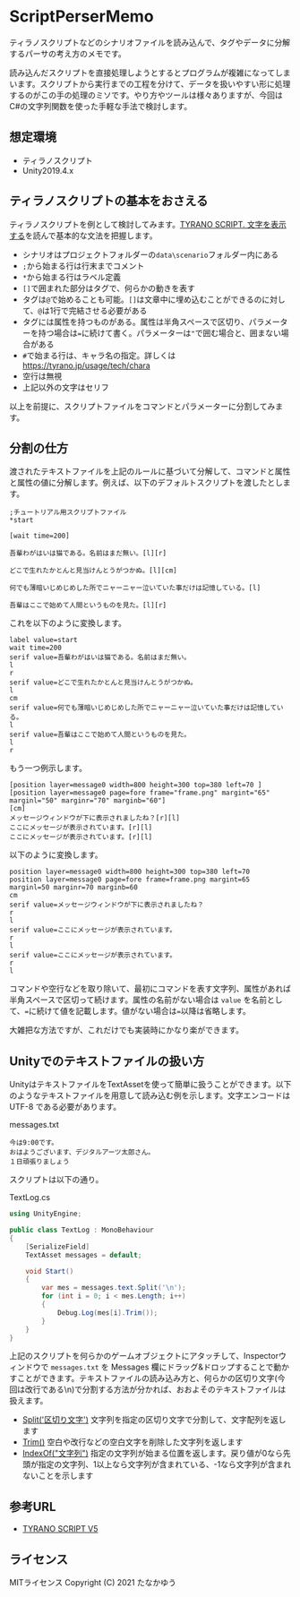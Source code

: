 # ScriptPerserMemo
ティラノスクリプトなどのシナリオファイルを読み込んで、タグやデータに分解するパーサの考え方のメモです。

読み込んだスクリプトを直接処理しようとするとプログラムが複雑になってしまいます。スクリプトから実行までの工程を分けて、データを扱いやすい形に処理するのがこの手の処理のミソです。やり方やツールは様々ありますが、今回はC#の文字列関数を使った手軽な手法で検討します。

## 想定環境
- ティラノスクリプト
- Unity2019.4.x

## ティラノスクリプトの基本をおさえる
ティラノスクリプトを例として検討してみます。[TYRANO SCRIPT. 文字を表示する](https://tyrano.jp/usage/tutorial/moji)を読んで基本的な文法を把握します。

- シナリオはプロジェクトフォルダーの`data\scenario`フォルダー内にある
- `;`から始まる行は行末までコメント
- `*`から始まる行はラベル定義
- `[]`で囲まれた部分はタグで、何らかの動きを表す
- タグは`@`で始めることも可能。`[]`は文章中に埋め込むことができるのに対して、`@`は1行で完結させる必要がある
- タグには属性を持つものがある。属性は半角スペースで区切り、パラメーターを持つ場合は`=`に続けて書く。パラメーターは`"`で囲む場合と、囲まない場合がある
- `#`で始まる行は、キャラ名の指定。詳しくは https://tyrano.jp/usage/tech/chara
- 空行は無視
- 上記以外の文字はセリフ

以上を前提に、スクリプトファイルをコマンドとパラメーターに分割してみます。

## 分割の仕方
渡されたテキストファイルを上記のルールに基づいて分解して、コマンドと属性と属性の値に分解します。例えば、以下のデフォルトスクリプトを渡したとします。

```ks
;チュートリアル用スクリプトファイル
*start

[wait time=200]

吾輩わがはいは猫である。名前はまだ無い。[l][r]

どこで生れたかとんと見当けんとうがつかぬ。[l][cm]

何でも薄暗いじめじめした所でニャーニャー泣いていた事だけは記憶している。[l]

吾輩はここで始めて人間というものを見た。[l][r]
```

これを以下のように変換します。

```
label value=start
wait time=200
serif value=吾輩わがはいは猫である。名前はまだ無い。
l
r
serif value=どこで生れたかとんと見当けんとうがつかぬ。
l
cm
serif value=何でも薄暗いじめじめした所でニャーニャー泣いていた事だけは記憶している。
l
serif value=吾輩はここで始めて人間というものを見た。
l
r
```

もう一つ例示します。

```ks
[position layer=message0 width=800 height=300 top=380 left=70 ]
[position layer=message0 page=fore frame="frame.png" margint="65" marginl="50" marginr="70" marginb="60"]
[cm]
メッセージウィンドウが下に表示されましたね？[r][l]
ここにメッセージが表示されています。[r][l]
ここにメッセージが表示されています。[r][l]
```

以下のように変換します。

```
position layer=message0 width=800 height=300 top=380 left=70
position layer=message0 page=fore frame=frame.png margint=65 marginl=50 marginr=70 marginb=60
cm
serif value=メッセージウィンドウが下に表示されましたね？
r
l
serif value=ここにメッセージが表示されています。
r
l
serif value=ここにメッセージが表示されています。
r
l
```

コマンドや空行などを取り除いて、最初にコマンドを表す文字列、属性があれば半角スペースで区切って続けます。属性の名前がない場合は `value` を名前として、`=`に続けて値を記載します。値がない場合は`=`以降は省略します。

大雑把な方法ですが、これだけでも実装時にかなり楽ができます。


## Unityでのテキストファイルの扱い方
UnityはテキストファイルをTextAssetを使って簡単に扱うことができます。以下のようなテキストファイルを用意して読み込む例を示します。文字エンコードは UTF-8 である必要があります。

messages.txt
```
今は9:00です。
おはようございます、デジタルアーツ太郎さん。
１日頑張りましょう
```

スクリプトは以下の通り。

TextLog.cs
```cs
using UnityEngine;

public class TextLog : MonoBehaviour
{
    [SerializeField]
    TextAsset messages = default;

    void Start()
    {
        var mes = messages.text.Split('\n');
        for (int i = 0; i < mes.Length; i++)
        {
            Debug.Log(mes[i].Trim());
        }
    }
}
```

上記のスクリプトを何らかのゲームオブジェクトにアタッチして、Inspectorウィンドウで `messages.txt` を Messages 欄にドラッグ&ドロップすることで動かすことができます。テキストファイルの読み込み方と、何らかの区切り文字(今回は改行である\n)で分割する方法が分かれば、おおよそのテキストファイルは扱えます。

- [Split('区切り文字')](https://docs.microsoft.com/ja-jp/dotnet/api/system.string.split?view=net-6.0) 文字列を指定の区切り文字で分割して、文字配列を返します
- [Trim()](https://docs.microsoft.com/ja-jp/dotnet/api/system.string.trim?view=net-6.0) 空白や改行などの空白文字を削除した文字列を返します
- [IndexOf("文字列")](https://docs.microsoft.com/ja-jp/dotnet/api/system.string.indexof?view=net-6.0) 指定の文字列が始まる位置を返します。戻り値が0なら先頭が指定の文字列、1以上なら文字列が含まれている、-1なら文字列が含まれないことを示します



## 参考URL
- [TYRANO SCRIPT V5](https://tyrano.jp/usage/tutorial/ready_v5)

## ライセンス
MITライセンス
Copyright (C) 2021 たなかゆう

